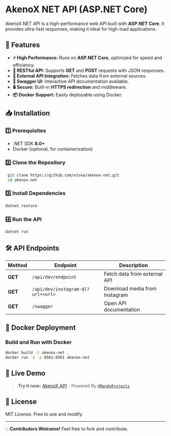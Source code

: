 # AkenoX NET API (ASP.NET Core)

AkenoX NET API is a high-performance web API built with **ASP.NET Core**. It provides ultra-fast responses, making it ideal for high-load applications.

## 🚀 Features

- **⚡ High Performance:** Runs on **ASP.NET Core**, optimized for speed and efficiency.
- **📡 RESTful API:** Supports **GET** and **POST** requests with JSON responses.
- **🔗 External API Integration:** Fetches data from external sources.
- **📄 Swagger UI:** Interactive API documentation available.
- **🔒 Secure:** Built-in **HTTPS redirection** and middleware.
- **📦 Docker Support:** Easily deployable using Docker.

## 📥 Installation

### 1️⃣ Prerequisites
- .NET SDK **8.0+**
- Docker (optional, for containerization)

### 2️⃣ Clone the Repository
```sh
 git clone https://github.com/xtsea/akenox-net.git
 cd akenox-net
```

### 3️⃣ Install Dependencies
```sh
dotnet restore
```

### 4️⃣ Run the API
```sh
dotnet run
```

## 🛠 API Endpoints

| Method | Endpoint | Description |
|--------|------------|-------------|
| **GET** | `/api/dev/endpoint` | Fetch data from external API |
| **GET** | `/api/dev/instagram-dl?url=<url>` | Download media from Instagram |
| **GET** | `/swagger` | Open API documentation |

## 🐳 Docker Deployment

### Build and Run with Docker
```sh
docker build -t akenox-net .
docker run -d -p 8501:8501 akenox-net
```

## 🔗 Live Demo
> **Try it now:** [AkenoX API](https://akenox-net.onrender.com/swagger/index.html) - Powered By [`@RendyProjects`](https://t.me/RendyProjects)

## 📜 License
MIT License. Free to use and modify.

---

💡 **Contributors Welcome!** Feel free to fork and contribute.

